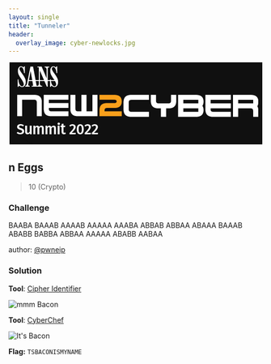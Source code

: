 ```yaml
---
layout: single
title: "Tunneler"
header:
  overlay_image: cyber-newlocks.jpg
---
```


<p align="center"><img src="/images/sans-new2cyber-logo.png"></p>

## n Eggs
> 10 (Crypto)

### Challenge

BAABA BAAAB AAAAB AAAAA AAABA ABBAB ABBAA ABAAA BAAAB ABABB BABBA ABBAA AAAAA ABABB AABAA

author: [@pwneip](https://twitter.com/pwnEIP)

### Solution

**Tool**: [Cipher Identifier](https://www.dcode.fr/cipher-identifier)

![mmm Bacon](https://github.com/logicoverflow/sans-new2cyber-ctf/blob/main/crypto-ciphers-n-encodings/eggs/Screen%20Shot%202022-03-27%20at%2010.25.21.png)

**Tool**: [CyberChef](https://gchq.github.io/CyberChef/#recipe=Bacon_Cipher_Decode('Standard%20(I%3DJ%20and%20U%3DV)','0/1',false))

![It's Bacon](https://github.com/logicoverflow/sans-new2cyber-ctf/blob/main/crypto-ciphers-n-encodings/eggs/Screen%20Shot%202022-03-27%20at%2010.28.00.png)

__Flag:__ ```TSBACONISMYNAME```

